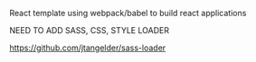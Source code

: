 React template using webpack/babel to build react applications 

NEED TO ADD SASS, CSS, STYLE LOADER

https://github.com/jtangelder/sass-loader 
